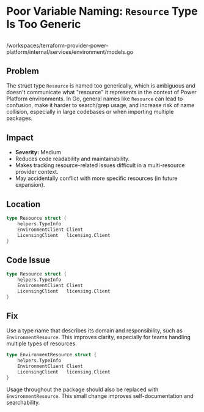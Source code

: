 # Poor Variable Naming: `Resource` Type Is Too Generic

##

/workspaces/terraform-provider-power-platform/internal/services/environment/models.go

## Problem

The struct type `Resource` is named too generically, which is ambiguous and doesn't communicate what "resource" it represents in the context of Power Platform environments. In Go, general names like `Resource` can lead to confusion, make it harder to search/grep usage, and increase risk of name collision, especially in large codebases or when importing multiple packages.

## Impact

- **Severity:** Medium
- Reduces code readability and maintainability.
- Makes tracking resource-related issues difficult in a multi-resource provider context.
- May accidentally conflict with more specific resources (in future expansion).

## Location

```go
type Resource struct {
	helpers.TypeInfo
	EnvironmentClient Client
	LicensingClient   licensing.Client
}
```

## Code Issue

```go
type Resource struct {
	helpers.TypeInfo
	EnvironmentClient Client
	LicensingClient   licensing.Client
}
```

## Fix

Use a type name that describes its domain and responsibility, such as `EnvironmentResource`. This improves clarity, especially for teams handling multiple types of resources.

```go
type EnvironmentResource struct {
	helpers.TypeInfo
	EnvironmentClient Client
	LicensingClient   licensing.Client
}
```

Usage throughout the package should also be replaced with `EnvironmentResource`. This small change improves self-documentation and searchability.
